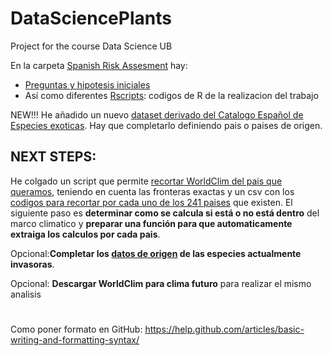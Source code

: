 # DataSciencePlants
Project for the course Data Science UB

En la carpeta [Spanish Risk Assesment](SpanishRiskAssesment/) hay:
- [Preguntas y hipotesis iniciales](SpanishRiskAssesment/00_PreguntasyDefiniciones)
- Así como diferentes [Rscripts](SpanishRiskAssesment/): codigos de R de la realizacion del trabajo
     
NEW!!! He añadido un nuevo [dataset derivado del Catalogo Español de Especies exoticas](SpanishRiskAssesment/especies_invasoras_catalogo_tcm30-70022.xls). Hay que completarlo definiendo pais o paises de origen. 
       
          
## NEXT STEPS:
He colgado un script que permite [recortar WorldClim del pais que queramos](SpanishRiskAssesment/02_CortarWorldClimPorPaises.R), teniendo en cuenta las fronteras exactas y un csv con los [codigos para recortar por cada uno de los 241 paises](SpanishRiskAssesment/CountryCodes.csv) que existen.
El siguiente paso es **determinar como se calcula si está o no está dentro** del marco climatico y **preparar una función para que automaticamente extraiga los calculos por cada pais**. 
     
Opcional:**Completar los [datos de origen](SpanishRiskAssesment/especies_invasoras_catalogo_tcm30-70022.xls) de las especies actualmente invasoras**.
   
Opcional: **Descargar WorldClim para clima futuro** para realizar el mismo analisis
#
#


Como poner formato en GitHub: https://help.github.com/articles/basic-writing-and-formatting-syntax/
